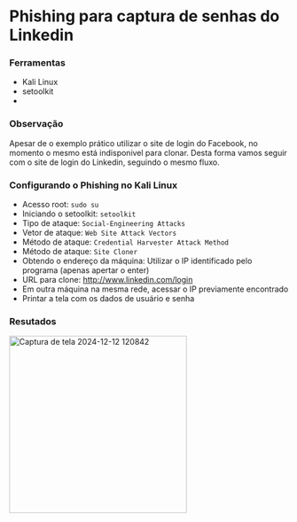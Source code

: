 # Phishing para captura de senhas do Linkedin

### Ferramentas

- Kali Linux
- setoolkit
- 
### Observação
Apesar de o exemplo prático utilizar o site de login do Facebook, no momento o mesmo está indisponivel para clonar. 
Desta forma vamos seguir com o site de login do Linkedin, seguindo o mesmo fluxo.

### Configurando o Phishing no Kali Linux

- Acesso root: ``` sudo su ```
- Iniciando o setoolkit: ``` setoolkit ```
- Tipo de ataque: ``` Social-Engineering Attacks ```
- Vetor de ataque: ``` Web Site Attack Vectors ```
- Método de ataque: ```Credential Harvester Attack Method ```
- Método de ataque: ``` Site Cloner ```
- Obtendo o endereço da máquina: Utilizar o IP identificado pelo programa (apenas apertar o enter)
- URL para clone: http://www.linkedin.com/login
- Em outra máquina na mesma rede, acessar o IP previamente encontrado
- Printar a tela com os dados de usuário e senha

### Resutados

<img width="320" alt="Captura de tela 2024-12-12 120842" src="https://github.com/user-attachments/assets/3b55f97c-1fff-4853-a782-6c9634fa3839" />

